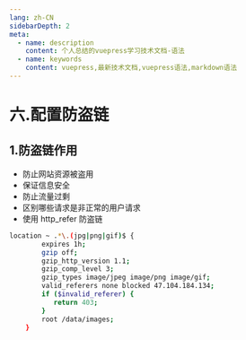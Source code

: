 ```yaml
---
lang: zh-CN
sidebarDepth: 2
meta:
  - name: description
    content: 个人总结的vuepress学习技术文档-语法
  - name: keywords
    content: vuepress,最新技术文档,vuepress语法,markdown语法
---
```


# 六.配置防盗链

## 1.防盗链作用

- 防止网站资源被盗用
- 保证信息安全
- 防止流量过剩
- 区别哪些请求是非正常的用户请求
- 使用 http_refer 防盗链

```sh {7-10}
location ~ .*\.(jpg|png|gif)$ {
        expires 1h;
        gzip off;
        gzip_http_version 1.1;
        gzip_comp_level 3;
        gzip_types image/jpeg image/png image/gif;
        valid_referers none blocked 47.104.184.134;
        if ($invalid_referer) {
           return 403;
        }
        root /data/images;
    }

```
